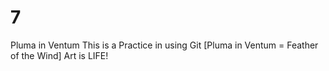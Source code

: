 # 7
Pluma in Ventum
This is a Practice in using Git 
[Pluma in Ventum = Feather of the Wind]
Art is LIFE!
